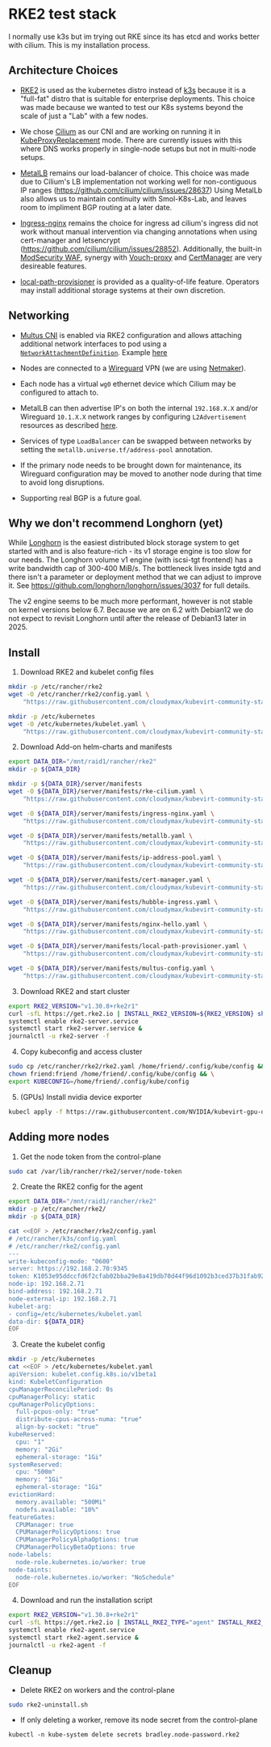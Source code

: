 # RKE2 test stack

I normally use k3s but im trying out RKE since its has etcd and works better with cilium.
This is my installation process.

## Architecture Choices

- [RKE2](https://docs.rke2.io/) is used as the kubernetes distro instead of [k3s](https://docs.k3s.io/) because it is a "full-fat" distro that is suitable for enterprise deployments. This choice was made because we wanted to test our K8s systems beyond the scale of just a "Lab" with a few nodes.

- We chose [Cilium](https://cilium.io/) as our CNI and are working on running it in [KubeProxyReplacement](https://docs.cilium.io/en/stable/network/kubernetes/kubeproxy-free/) mode. There are currently issues with this where DNS works properly in single-node setups but not in multi-node setups.

- [MetalLB](https://metallb.io/) remains our load-balancer of choice. This choice was made due to Cilium's LB implementation not working well for non-contiguous IP ranges (https://github.com/cilium/cilium/issues/28637) Using MetalLb also allows us to maintain continuity with Smol-K8s-Lab, and leaves room to impliment BGP routing at a later date.

- [Ingress-nginx](https://kubernetes.github.io/ingress-nginx/) remains the choice for ingress ad cilium's ingress did not work without manual intervention via changing annotations when using cert-manager and letsencrypt (https://github.com/cilium/cilium/issues/28852). Additionally, the built-in [ModSecurity WAF](https://kubernetes.github.io/ingress-nginx/user-guide/third-party-addons/modsecurity/), synergy with [Vouch-proxy](https://github.com/vouch/vouch-proxy) and [CertManager](https://cert-manager.io/) are very desireable features.

- [local-path-provisioner](https://github.com/rancher/local-path-provisioner) is provided as a quality-of-life feature. Operators may install additional storage systems at their own discretion.

## Networking

- [Multus CNI](https://github.com/k8snetworkplumbingwg/multus-cni) is enabled via RKE2 configuration and allows attaching additional network interfaces to pod using a [`NetworkAttachmentDefinition`](https://github.com/cloudymax/kubevirt-community-stack/tree/main/rke2/networkAttachmentDefinitions). Example [here](https://github.com/cloudymax/kubevirt-community-stack/blob/main/examples/pod-with-multus.yaml)

- Nodes are connected to a [Wireguard](https://www.wireguard.com/) VPN (we are using [Netmaker](https://www.netmaker.io/)).
  
- Each node has a virtual `wg0` ethernet device which Cilium may be configured to attach to.

- MetalLB can then advertise IP's on both the internal `192.168.X.X` and/or Wireguard `10.1.X.X` network ranges by configuring `L2Advertisement` resources as described [here](https://metallb.io/configuration/_advanced_l2_configuration/).

- Services of type `LoadBalancer` can be swapped between networks by setting the `metallb.universe.tf/address-pool` annotation.

- If the primary node needs to be brought down for maintenance, its Wireguard configuration may be moved to another node during that time to avoid long disruptions.

- Supporting real BGP is a future goal.

## Why we don't recommend Longhorn (yet)

While [Longhorn](https://longhorn.io/) is the easiest distributed block storage system to get started with and is also feature-rich - its v1 storage engine is too slow for our needs. The Longhorn volume v1 engine (with iscsi-tgt frontend) has a write bandwidth cap of 300-400 MiB/s. The bottleneck lives inside tgtd and there isn't a parameter or deployment method that we can adjust to improve it. See https://github.com/longhorn/longhorn/issues/3037 for full details.

The v2 engine seems to be much more performant, however is not stable on kernel versions below 6.7. Because we are on 6.2 with Debian12 we do not expect to revisit Longhorn until after the release of Debian13 later in 2025. 

## Install

1. Download RKE2 and kubelet config files

```bash
mkdir -p /etc/rancher/rke2
wget -O /etc/rancher/rke2/config.yaml \
	"https://raw.githubusercontent.com/cloudymax/kubevirt-community-stack/refs/heads/main/rke2/rke2/config.yaml"

mkdir -p /etc/kubernetes
wget -O /etc/kubernetes/kubelet.yaml \
    "https://raw.githubusercontent.com/cloudymax/kubevirt-community-stack/refs/heads/main/rke2/kubelet.yaml"
```

2. Download Add-on helm-charts and manifests

```bash
export DATA_DIR="/mnt/raid1/rancher/rke2"
mkdir -p ${DATA_DIR}

mkdir -p ${DATA_DIR}/server/manifests
wget -O ${DATA_DIR}/server/manifests/rke-cilium.yaml \
	"https://raw.githubusercontent.com/cloudymax/kubevirt-community-stack/refs/heads/main/rke2/server/manifests/rke-cilium.yaml"

wget -O ${DATA_DIR}/server/manifests/ingress-nginx.yaml \
    "https://raw.githubusercontent.com/cloudymax/kubevirt-community-stack/refs/heads/main/rke2/server/manifests/ingress-nginx.yaml"

wget -O ${DATA_DIR}/server/manifests/metallb.yaml \
    "https://raw.githubusercontent.com/cloudymax/kubevirt-community-stack/refs/heads/main/rke2/server/manifests/metlallb.yaml"

wget -O ${DATA_DIR}/server/manifests/ip-address-pool.yaml \
    "https://raw.githubusercontent.com/cloudymax/kubevirt-community-stack/refs/heads/main/rke2/server/manifests/ip-address-pool.yaml"

wget -O ${DATA_DIR}/server/manifests/cert-manager.yaml \
    "https://raw.githubusercontent.com/cloudymax/kubevirt-community-stack/refs/heads/main/rke2/server/manifests/cert-manager.yaml"

wget -O ${DATA_DIR}/server/manifests/hubble-ingress.yaml \
    "https://raw.githubusercontent.com/cloudymax/kubevirt-community-stack/refs/heads/main/rke2/server/manifests/hubble-ingress.yaml"

wget -O ${DATA_DIR}/server/manifests/nginx-hello.yaml \
    "https://raw.githubusercontent.com/cloudymax/kubevirt-community-stack/refs/heads/main/rke2/server/manifests/nginx-hello.yaml"

wget -O ${DATA_DIR}/server/manifests/local-path-provisioner.yaml \
    "https://raw.githubusercontent.com/cloudymax/kubevirt-community-stack/refs/heads/main/rke2/server/manifests/local-path-provisioner.yaml"

wget -O ${DATA_DIR}/server/manifests/multus-config.yaml \
    "https://raw.githubusercontent.com/cloudymax/kubevirt-community-stack/refs/heads/main/rke2/server/manifests/multus-config.yaml"
```

3. Download RKE2 and start cluster

```bash
export RKE2_VERSION="v1.30.8+rke2r1"
curl -sfL https://get.rke2.io | INSTALL_RKE2_VERSION=${RKE2_VERSION} sh -
systemctl enable rke2-server.service
systemctl start rke2-server.service &
journalctl -u rke2-server -f
```

4. Copy kubeconfig and access cluster

```bash
sudo cp /etc/rancher/rke2/rke2.yaml /home/friend/.config/kube/config && \
chown friend:friend /home/friend/.config/kube/config && \
export KUBECONFIG=/home/friend/.config/kube/config
```

5. (GPUs) Install nvidia device exporter

```bash
kubecl apply -f https://raw.githubusercontent.com/NVIDIA/kubevirt-gpu-device-plugin/refs/heads/master/manifests/nvidia-kubevirt-gpu-device-plugin.yaml
```

## Adding more nodes

1. Get the node token from the control-plane

```bash
sudo cat /var/lib/rancher/rke2/server/node-token
```

2. Create the RKE2 config for the agent

```bash
export DATA_DIR="/mnt/raid1/rancher/rke2"
mkdir -p /etc/rancher/rke2/
mkdir -p ${DATA_DIR}

cat <<EOF > /etc/rancher/rke2/config.yaml
# /etc/rancher/k3s/config.yaml
# /etc/rancher/rke2/config.yaml
---
write-kubeconfig-mode: "0600"
server: https://192.168.2.70:9345
token: K1053e95ddccfd6f2cfab02bba29e8a419db70d44f96d1092b3ced37b31fab9271c::server:47f5d2e07a3a22e54b76f7c33140543c
node-ip: 192.168.2.71
bind-address: 192.168.2.71
node-external-ip: 192.168.2.71
kubelet-arg:
- config=/etc/kubernetes/kubelet.yaml
data-dir: ${DATA_DIR}
EOF
```

3. Create the kubelet config

```bash
mkdir -p /etc/kubernetes
cat <<EOF > /etc/kubernetes/kubelet.yaml 
apiVersion: kubelet.config.k8s.io/v1beta1
kind: KubeletConfiguration
cpuManagerReconcilePeriod: 0s
cpuManagerPolicy: static
cpuManagerPolicyOptions:
  full-pcpus-only: "true"
  distribute-cpus-across-numa: "true"
  align-by-socket: "true"
kubeReserved:
  cpu: "1"
  memory: "2Gi"
  ephemeral-storage: "1Gi"
systemReserved:
  cpu: "500m"
  memory: "1Gi"
  ephemeral-storage: "1Gi"
evictionHard:
  memory.available: "500Mi"
  nodefs.available: "10%"
featureGates:
  CPUManager: true
  CPUManagerPolicyOptions: true
  CPUManagerPolicyAlphaOptions: true
  CPUManagerPolicyBetaOptions: true
node-labels:
  node-role.kubernetes.io/worker: true
node-taints: 
  node-role.kubernetes.io/worker: "NoSchedule"
EOF
```

4. Download and run the installation script

```bash
export RKE2_VERSION="v1.30.8+rke2r1"
curl -sfL https://get.rke2.io | INSTALL_RKE2_TYPE="agent" INSTALL_RKE2_VERSION=${RKE2_VERSION} sh -
systemctl enable rke2-agent.service
systemctl start rke2-agent.service &
journalctl -u rke2-agent -f
```

## Cleanup

- Delete RKE2 on workers and the control-plane

```bash
sudo rke2-uninstall.sh
```

- If only deleting a worker, remove its node secret from the control-plane

```
kubectl -n kube-system delete secrets bradley.node-password.rke2
```
